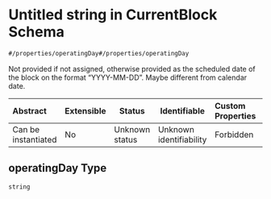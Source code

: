 # Untitled string in CurrentBlock Schema

```txt
#/properties/operatingDay#/properties/operatingDay
```

Not provided if not assigned, otherwise provided as the scheduled date of the block on the format “YYYY-MM-DD”. Maybe different from calendar date.


| Abstract            | Extensible | Status         | Identifiable            | Custom Properties | Additional Properties | Access Restrictions | Defined In                                                                                             |
| :------------------ | ---------- | -------------- | ----------------------- | :---------------- | --------------------- | ------------------- | ------------------------------------------------------------------------------------------------------ |
| Can be instantiated | No         | Unknown status | Unknown identifiability | Forbidden         | Allowed               | none                | [current-block.json\*](../../schema/operational-information/current-block.json "open original schema") |

## operatingDay Type

`string`
